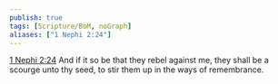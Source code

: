 ```yaml
---
publish: true
tags: [Scripture/BoM, noGraph]
aliases: ["1 Nephi 2:24"]
---
```

[1 Nephi 2:24](https://churchofjesuschrist.org/study/scriptures/bofm/1-ne/2?lang=eng&id=p24#p24) And if it so be that they rebel against me, they shall be a scourge unto thy seed, to stir them up in the ways of remembrance.




